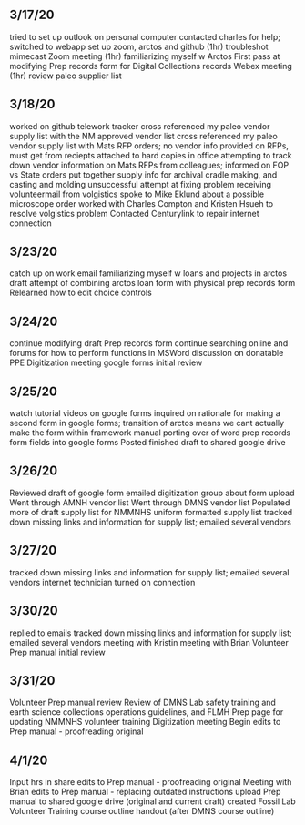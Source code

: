 ## 3/17/20
tried to set up outlook on personal computer
contacted charles for help; switched to webapp
set up zoom, arctos and github (1hr)
troubleshot mimecast
Zoom meeting (1hr)
familiarizing myself w Arctos
First pass at modifying Prep records form for Digital Collections records
Webex meeting (1hr)
review paleo supplier list


## 3/18/20
worked on github telework tracker
cross referenced my paleo vendor supply list with the NM approved vendor list
cross referenced my paleo vendor supply list with Mats RFP orders; no vendor info provided on RFPs, must get from reciepts attached to hard copies in office
attempting to track down vendor information on Mats RFPs from colleagues; informed on FOP vs State orders
put together supply info for archival cradle making, and casting and molding
unsuccessful attempt at fixing problem receiving volunteermail from volgistics
spoke to Mike Eklund about a possible microscope order
worked with Charles Compton and Kristen Hsueh to resolve volgistics problem
Contacted Centurylink to repair internet connection 


## 3/23/20
catch up on work email
familiarizing myself w loans and projects in arctos
draft attempt of combining arctos loan form with physical prep records form
Relearned how to edit choice controls


## 3/24/20
continue modifying draft Prep records form
continue searching online and forums for how to perform functions in MSWord
discussion on donatable PPE
Digitization meeting
google forms initial review

## 3/25/20
watch tutorial videos on google forms
inquired on rationale for making a second form in google forms; transition of arctos means we cant actually make the form within framework
manual porting over of word prep records form fields into google forms
Posted finished draft to shared google drive


## 3/26/20
Reviewed draft of google form
emailed digitization group about form upload
Went through AMNH vendor list
Went through DMNS vendor list
Populated more of draft supply list for NMMNHS
uniform formatted supply list 
tracked down missing links and information for supply list; emailed several vendors


## 3/27/20
tracked down missing links and information for supply list; emailed several vendors
internet technician turned on connection


## 3/30/20
replied to emails
tracked down missing links and information for supply list; emailed several vendors
meeting with Kristin
meeting with Brian
Volunteer Prep manual initial review


## 3/31/20
Volunteer Prep manual review
Review of DMNS Lab safety training and earth science collections operations guidelines, and FLMH Prep page for updating NMMNHS volunteer training
Digitization meeting
Begin edits to Prep manual - proofreading original


## 4/1/20
Input hrs in share
edits to Prep manual - proofreading original
Meeting with Brian
edits to Prep manual - replacing outdated instructions
upload Prep manual to shared google drive (original and current draft)
created Fossil Lab Volunteer Training course outline handout (after DMNS course outline)


